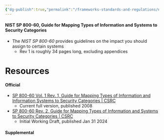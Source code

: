 ```yaml
---
{"dg-publish":true,"permalink":"/frameworks-standards-and-regulations/nist/nist-sp-800-60/"}
---
```


#### NIST SP 800-60, Guide for Mapping Types of Information and Systems to Security Categories
- The *NIST SP 800-60* provides guidelines on the impact you should assign to certain systems
	- Rev 1 is roughly 34 pages long, excluding appendices







# Resources

#### Official
- [SP 800-60 Vol. 1 Rev. 1, Guide for Mapping Types of Information and Information Systems to Security Categories \| CSRC](https://csrc.nist.gov/pubs/sp/800/60/v1/r1/final)
	- Current full version, published 2008
- [SP 800-60 Rev. 2, Guide for Mapping Types of Information and Systems to Security Categories \| CSRC](https://csrc.nist.gov/pubs/sp/800/60/r2/iwd)
	- Initial Working Draft, published Jan 31 2024

#### Supplemental